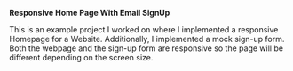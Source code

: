 **Responsive Home Page With Email SignUp**

This is an example project I worked on where I implemented a responsive Homepage for a Website. Additionally, I implemented a mock sign-up form. 
Both the webpage and the sign-up form are responsive so the page will be different depending on the screen size.
